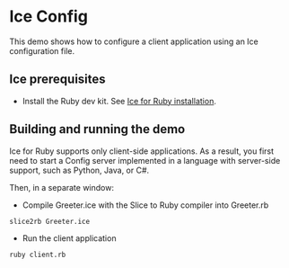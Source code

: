 # Ice Config

This demo shows how to configure a client application using an Ice configuration file.

## Ice prerequisites

- Install the Ruby dev kit. See [Ice for Ruby installation].

## Building and running the demo

Ice for Ruby supports only client-side applications. As a result, you first need to start a Config server implemented
in a language with server-side support, such as Python, Java, or C#.

Then, in a separate window:

- Compile Greeter.ice with the Slice to Ruby compiler into Greeter.rb

```shell
slice2rb Greeter.ice
```

- Run the client application

```shell
ruby client.rb
```

[Ice for Ruby installation]: https://github.com/zeroc-ice/ice/blob/main/NIGHTLY.md#ice-for-ruby
